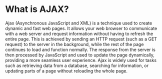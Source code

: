 # What is AJAX?
Ajax (Asynchronous JavaScript and XML) is a technique used to create dynamic and fast web pages. It allows your web browser to communicate with a web server and request information without having to refresh the entire page. This is achieved by sending an HTTP request (such as a GET request) to the server in the background, while the rest of the page continues to load and function normally. The response from the server is then processed by JavaScript and used to update the page dynamically, providing a more seamless user experience. Ajax is widely used for tasks such as retrieving data from a database, searching for information, or updating parts of a page without reloading the whole page.
